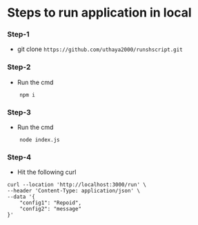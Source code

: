 # Steps to run application in local

### Step-1
- git clone `https://github.com/uthaya2000/runshscript.git`

### Step-2
- Run the cmd
```
    npm i
```

### Step-3
- Run the cmd
```
    node index.js
```

### Step-4
- Hit the following curl
```
curl --location 'http://localhost:3000/run' \
--header 'Content-Type: application/json' \
--data '{
    "config1": "Repoid",
    "config2": "message"
}'
```


